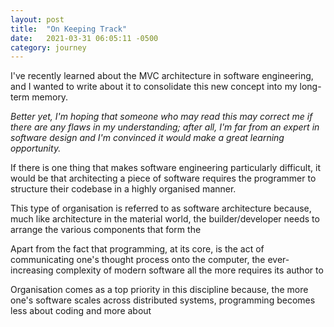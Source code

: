 ```yaml
---
layout: post
title:  "On Keeping Track"
date:   2021-03-31 06:05:11 -0500
category: journey
---
```


I've recently learned about the MVC architecture in software engineering, and I wanted to write about it to consolidate this new concept into my long-term memory. 

*Better yet, I'm hoping that someone who may read this may correct me if there are any flaws in my understanding; after all, I'm far from an expert in software design and I'm convinced it would make a great learning opportunity.* 

If there is one thing that makes software engineering particularly difficult, it would be that architecting a piece of software requires the programmer to structure their codebase in a highly organised manner. 

This type of organisation is referred to as software architecture because, much like architecture in the material world, the builder/developer needs to arrange the various components that form the 

Apart from the fact that programming, at its core, is the act of communicating one's thought process onto the computer, the ever-increasing complexity of modern software all the more requires its author to 

Organisation comes as a top priority in this discipline because, the more one's software scales across distributed systems, programming becomes less about coding and more about  







